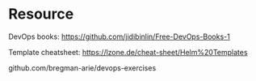 # Resource

DevOps books: https://github.com/jidibinlin/Free-DevOps-Books-1

Template cheatsheet: https://lzone.de/cheat-sheet/Helm%20Templates

github.com/bregman-arie/devops-exercises
